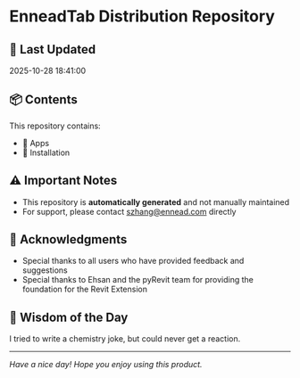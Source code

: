 # EnneadTab Distribution Repository

## 📅 Last Updated
2025-10-28 18:41:00



## 📦 Contents
This repository contains:
- 📂 Apps
- 📂 Installation

## ⚠️ Important Notes
- This repository is **automatically generated** and not manually maintained
- For support, please contact szhang@ennead.com directly

## 🙏 Acknowledgments
- Special thanks to all users who have provided feedback and suggestions
- Special thanks to Ehsan and the pyRevit team for providing the foundation for the Revit Extension

## 💭 Wisdom of the Day
I tried to write a chemistry joke, but could never get a reaction.

---
*Have a nice day! Hope you enjoy using this product.*
